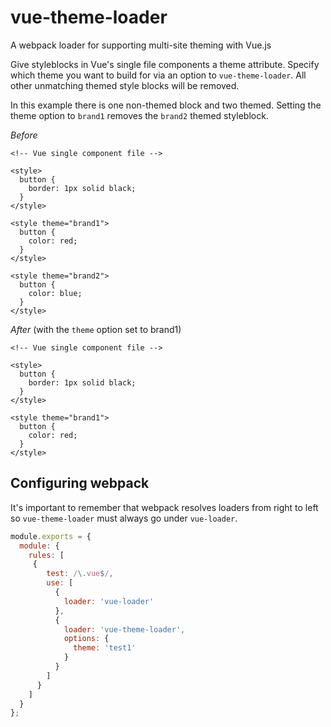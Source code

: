 # vue-theme-loader
A webpack loader for supporting multi-site theming with Vue.js

Give styleblocks in Vue's single file components a theme attribute. Specify which theme you want to build for via an option to `vue-theme-loader`. All other unmatching themed style blocks will be removed. 

In this example there is one non-themed block and two themed. Setting the theme option to `brand1` removes the `brand2` themed styleblock.

*Before*

```vue
<!-- Vue single component file -->

<style>
  button {
    border: 1px solid black;
  }
</style>

<style theme="brand1">
  button {
    color: red;
  }
</style>

<style theme="brand2">
  button {
    color: blue;
  }
</style>
```

*After* (with the `theme` option set to brand1)

```vue
<!-- Vue single component file -->

<style>
  button {
    border: 1px solid black;
  }
</style>

<style theme="brand1">
  button {
    color: red;
  }
</style>
```

## Configuring webpack

It's important to remember that webpack resolves loaders from right to left so `vue-theme-loader` must always go under `vue-loader`. 

```js
module.exports = {
  module: {
    rules: [
     {
        test: /\.vue$/,
        use: [
          {
            loader: 'vue-loader'
          },
          { 
            loader: 'vue-theme-loader',
            options: {
              theme: 'test1'
            }
          }
        ]
      }
    ]
  }
};
```
